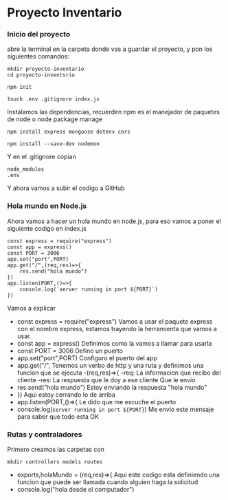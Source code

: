 # Proyecto Inventario
### Inicio del proyecto
abre la terminal en la carpeta donde vas a guardar el proyecto, y pon los siguientes comandos:
```
mkdir proyecto-inventario
cd proyecto-inventsrio
```
```
npm init
```
```
touch .env .gitignore index.js 
```
Instalamos las dependencias, recuerden npm es el manejador de paquetes de node o node package manage 
```
npm install express mongoose dotenv cors
```
```
npm install --save-dev nodemon
```
Y en el .gitignore copian
```
node_modules
.env
```
Y ahora vamos a subir el codigo a GitHub
### Hola mundo en Node.js
Ahora vamos a hacer un hola mundo en node.js, para eso vamos a poner el siguiente codigo en index.js 
```
const express = require("express")
const app = express()
const PORT = 3006
app.set("port",PORT)
app.get("/",(req,res)=>{
    res.send("hola mundo")
})
app.listen(PORT,()=>{
    console.log(`server running in port ${PORT}`)
})
```
Vamos a explicar   
- const express = require("express")
Vamos a usar el paquete express con el nombre express, estamos trayendo la herramienta que vamos a usar.
- const app = express()
Definimos como la vamos a llamar para usarla
- const PORT = 3006
Defino un puerto
- app.set("port",PORT)
Configuro el puerto del app 
- app.get("/",
Tenemos un verbo de http y una ruta y definimos una funcion que se ejecuta 
-(req,res)=>{
    -req: La informacion que recibo del cliente
    -res: La respuesta que le doy a ese cliente 
    Que le envio
 - res.send("hola mundo")
Estoy enviando la respuesta "hola mundo"
- })
Aqui estoy cerrando lo de arriba
- app.listen(PORT,()=>{
Le dido que me escuche el puerto
- console.log(`server running in port ${PORT}`)
Me envio este mensaje para saber que todo esta OK

### Rutas y contraladores 
Primero creamos las carpetas con
```
mkdir controllers models routes 
```
- exports,holaMundo = (req,res)=>{
Aqui este codigo esta definiendo una funcion que puede ser llamada cuando alguien haga la solicitud
-  console.log("hola desde el computador")

